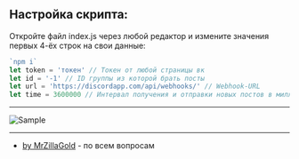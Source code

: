 ## Настройка скрипта:
Откройте файл index.js через любой редактор и измените значения первых 4-ёх строк на свои данные:
```js
`npm i`
let token = 'токен' // Токен от любой страницы вк
let id = '-1' // ID группы из которой брать посты
let url = 'https://discordapp.com/api/webhooks/' // Webhook-URL
let time = 3600000 // Интервал получения и отправки новых постов в миллисекундах
```
***
![Sample](https://pp.userapi.com/c851232/v851232603/1439a1/v1CVtkWIj7o.jpg)
***
* [by MrZillaGold](https://vk.com/egorlisss) - по всем вопросам


